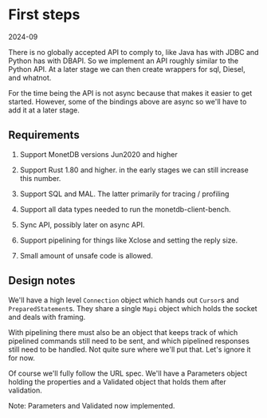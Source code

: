First steps
===========

2024-09

There is no globally accepted API to comply to, like Java has with JDBC and
Python has with DBAPI. So we implement an API roughly similar to the Python
API. At a later stage we can then create wrappers for sql, Diesel, and whatnot.

For the time being the API is not async because that makes it easier to get
started. However, some of the bindings above are async so we'll have to add it
at a later stage.


Requirements
------------

1. Support MonetDB versions Jun2020 and higher

2. Support Rust 1.80 and higher. in the early stages we can still increase this
   number.

3. Support SQL and MAL. The latter primarily for tracing / profiling

4. Support all data types needed to run the monetdb-client-bench.

5. Sync API, possibly later on async API.

6. Support pipelining for things like Xclose and setting the reply size.

7. Small amount of unsafe code is allowed.


Design notes
------------

We'll have a high level `Connection` object which hands out `Cursor`s and
`PreparedStatement`s. They share a single `Mapi` object which holds the socket
and deals with framing.

With pipelining there must also be an object that keeps track of which pipelined
commands still need to be sent, and which pipelined responses still need to be handled.
Not quite sure where we'll put that. Let's ignore it for now.

Of course we'll fully follow the URL spec. We'll have a Parameters object holding
the properties and a Validated object that holds them after validation.

Note: Parameters and Validated now implemented.


